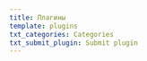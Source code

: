 ```yaml
---
title: Плагины
template: plugins
txt_categories: Categories
txt_submit_plugin: Submit plugin
---
```


